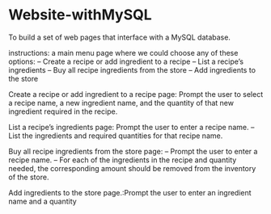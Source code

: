 # Website-withMySQL
To build a set of web pages that interface with a MySQL database.


instructions:
a main menu page where we could choose any of these options:
– Create a recipe or add ingredient to a recipe
– List a recipe’s ingredients
– Buy all recipe ingredients from the store
– Add ingredients to the store


Create a recipe or add ingredient to a recipe page: Prompt the user to select a recipe name, a new ingredient name, and the quantity of
that new ingredient required in the recipe.

List a recipe’s ingredients page: Prompt the user to enter a recipe name.
– List the ingredients and required quantities for that recipe name.

Buy all recipe ingredients from the store page: – Prompt the user to enter a recipe name.
– For each of the ingredients in the recipe and quantity needed, the corresponding amount
should be removed from the inventory of the store.

Add ingredients to the store page.:Prompt the user to enter an ingredient name and a quantity
